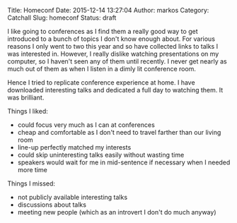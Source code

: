 Title: Homeconf
Date: 2015-12-14 13:27:04
Author: markos
Category: Catchall
Slug: homeconf
Status: draft

I like going to conferences as I find them a really good way to get introduced to a bunch of topics I don't know enough about. For various reasons I only went to two this year and so have collected links to talks I was interested in. However, I really dislike watching presentations on my computer, so I haven't seen any of them until recently. I never get nearly as much out of them as when I listen in a dimly lit conference room.

Hence I tried to replicate conference experience at home. I have downloaded interesting talks and dedicated a full day to watching them. It was brilliant.

Things I liked:

* could focus very much as I can at conferences
* cheap and comfortable as I don't need to travel farther than our living room
* line-up perfectly matched my interests
* could skip uninteresting talks easily without wasting time
* speakers would wait for me in mid-sentence if necessary when I needed more time

Things I missed:

* not publicly available interesting talks
* discussions about talks
* meeting new people (which as an introvert I don't do much anyway)
